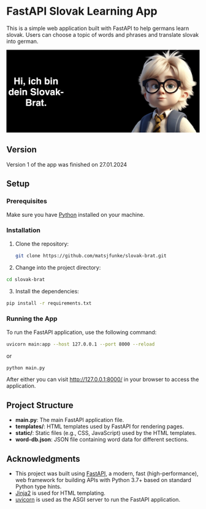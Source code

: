 # FastAPI Slovak Learning App

This is a simple web application built with FastAPI to help germans learn slovak. Users can choose a topic of words and phrases and translate slovak into german.

![website home screenshot](static/web-screenshot.png)
## Version

Version 1 of the app was finished on 27.01.2024

## Setup

### Prerequisites

Make sure you have [Python](https://www.python.org/downloads/) installed on your machine.

### Installation

1. Clone the repository:

   ```bash
   git clone https://github.com/matsjfunke/slovak-brat.git
   ```
   
2. Change into the project directory:

```bash
cd slovak-brat
```

3. Install the dependencies:

```bash
pip install -r requirements.txt
```

### Running the App
To run the FastAPI application, use the following command:

```bash
uvicorn main:app --host 127.0.0.1 --port 8000 --reload
```
or 
```bash
python main.py
```

After either you can visit http://127.0.0.1:8000/ in your browser to access the application.

## Project Structure

- **main.py**: The main FastAPI application file.
- **templates/**: HTML templates used by FastAPI for rendering pages.
- **static/**: Static files (e.g., CSS, JavaScript) used by the HTML templates.
- **word-db.json**: JSON file containing word data for different sections.

## Acknowledgments

- This project was built using [FastAPI](https://fastapi.tiangolo.com/), a modern, fast (high-performance), web framework for building APIs with Python 3.7+ based on standard Python type hints.
- [Jinja2](https://jinja.palletsprojects.com/) is used for HTML templating.
- [uvicorn](https://www.uvicorn.org/) is used as the ASGI server to run the FastAPI application.

